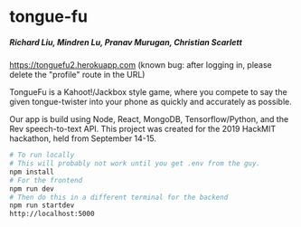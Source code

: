 # tongue-fu
##### Richard Liu, Mindren Lu, Pranav Murugan, Christian Scarlett

https://tonguefu2.herokuapp.com
(known bug: after logging in, please delete the "profile" route in the URL)

TongueFu is a Kahoot!/Jackbox style game, where you compete to say the given tongue-twister into your phone as quickly and accurately as possible. 

Our app is build using Node, React, MongoDB, Tensorflow/Python, and the Rev speech-to-text API. This project was created for the 2019 HackMIT hackathon, held from September 14-15.

```bash
# To run locally
# This will probably not work until you get .env from the guy.
npm install
# For the frontend
npm run dev
# Then do this in a different terminal for the backend
npm run startdev
http://localhost:5000
```

